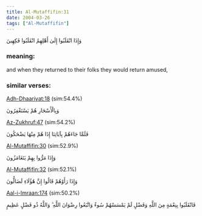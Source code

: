 ```yaml
---
title: Al-Mutaffifin:31
date: 2004-03-26
tags: ["Al-Mutaffifin"]
---
```

وَإِذَا انْقَلَبُوا إِلَىٰ أَهْلِهِمُ انْقَلَبُوا فَكِهِينَ
### meaning: 
and when they returned to their folks they would return amused,
### similar verses: 

[Adh-Dhaariyat:18](/51/18) (sim:54.4%)

وَبِالْأَسْحَارِ هُمْ يَسْتَغْفِرُونَ

[Az-Zukhruf:47](/43/47) (sim:54.2%)

فَلَمَّا جَاءَهُمْ بِآيَاتِنَا إِذَا هُمْ مِنْهَا يَضْحَكُونَ

[Al-Mutaffifin:30](/83/30) (sim:52.9%)

وَإِذَا مَرُّوا بِهِمْ يَتَغَامَزُونَ

[Al-Mutaffifin:32](/83/32) (sim:52.1%)

وَإِذَا رَأَوْهُمْ قَالُوا إِنَّ هَٰؤُلَاءِ لَضَالُّونَ

[Aal-i-Imraan:174](/3/174) (sim:50.2%)

فَانْقَلَبُوا بِنِعْمَةٍ مِنَ اللَّهِ وَفَضْلٍ لَمْ يَمْسَسْهُمْ سُوءٌ وَاتَّبَعُوا رِضْوَانَ اللَّهِ ۗ وَاللَّهُ ذُو فَضْلٍ عَظِيمٍ
